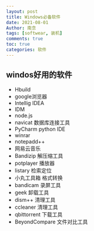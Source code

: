 ```yaml
---
layout: post
title: Windows必备软件
date: 2021-08-01
Author: 南念
tags: [softwear, 装机]
comments: true
toc: true
categories: 软件
---
```




## windos好用的软件



- Hbuild
- google浏览器
- Intellig IDEA
- IDM
- node.js
- navicat 数据库连接工具
- PyCharm  python IDE
- winrar
- notepadd++
- 网易云音乐
- Bandizip 解压缩工具
- potplayer 播放器
- listary 检索定位
- 小丸工具箱 格式转换
- bandicam 录屏工具
- geek 卸载工具
- dism++ 清理工具
- ccleaner  清理工具
- qbittorrent 下载工具
- BeyondCompare  文件对比工具
